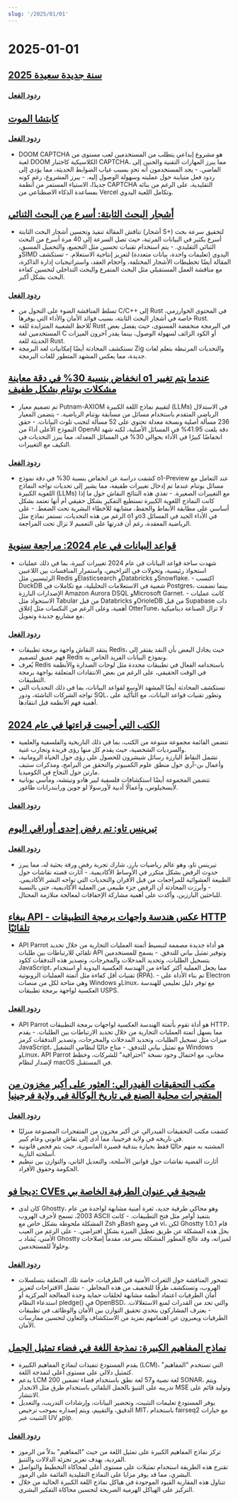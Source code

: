 ```yaml
---
slug: '/2025/01/01'
---
```


# 2025-01-01

## [سنة جديدة سعيدة 2025](https://news.ycombinator.com/item?id=42562750)

### [ردود الفعل](https://news.ycombinator.com/item?id=42562750)

## [كابتشا الموت](https://doom-captcha.vercel.app/)

### [ردود الفعل](https://news.ycombinator.com/item?id=42566112)

- DOOM CAPTCHA هو مشروع إبداعي يتطلب من المستخدمين لعب مستوى من لعبة DOOM الكلاسيكية كاختبار CAPTCHA، مما يبرز المهارات التقنية والحنين إلى الماضي. - يجد المستخدمون أنه تحدٍ بسبب غياب الضوابط الحديثة، مما يؤدي إلى ردود فعل متباينة حول عمليته وسهولة الوصول إليه. - يبرز المشروع، رغم كونه جديدًا، الاستياء المستمر من أنظمة CAPTCHA التقليدية، على الرغم من بنائه بمساعدة الذكاء الاصطناعي من Vercel وتكامل اللعبة اليدوي.

## [أشجار البحث الثابتة: أسرع من البحث الثنائي](https://curiouscoding.nl/posts/static-search-tree/)

- تناقش المقالة تنفيذ وتحسين أشجار البحث الثابتة (أشجار S+) لتحقيق سرعة بحث أسرع بكثير في البيانات المرتبة، حيث تصل السرعة إلى 40 مرة أسرع من البحث الثنائي التقليدي. - يتم استخدام تقنيات تحسين مثل التجميع، والتحميل المسبق، وSIMD اليدوي (تعليمات واحدة، بيانات متعددة) لتعزيز إنتاجية الاستعلام. - تستكشف المقالة أيضًا تخطيطات الأشجار المختلفة، وأحجام العقد، واستراتيجيات إدارة الذاكرة، مع مناقشة العمل المستقبلي مثل البحث المتفرع والبحث التداخلي لتحسين كفاءة البحث بشكل أكبر.

### [ردود الفعل](https://news.ycombinator.com/item?id=42562847)

- تسلط المناقشة الضوء على التحول من C/C++ إلى Rust في المحتوى الخوارزمي، خاصة في أشجار البحث الثابتة، بسبب فوائد الأمان والأداء التي يوفرها Rust.
- تُلاحظ الشعبية المتزايدة للغة Rust في البرمجة منخفضة المستوى، حيث يفضل بعض المستخدمين لغة C أو الكود الزائف لسهولة الوصول، بينما يقدر آخرون الميزات الحديثة للغة Rust.
- تستكشف المحادثة أيضًا إمكانيات لغة البرمجة Zig والتحديات المرتبطة بتعلم لغات جديدة، مما يعكس المشهد المتطور للغات البرمجة.

## [انخفاض بنسبة 30% في دقة معاينة o1 عندما يتم تغيير مشكلات بوتنام بشكل طفيف](https://openreview.net/forum?id=YXnwlZe0yf&noteId=yrsGpHd0Sf)

- تم تصميم معيار Putnam-AXIOM لتقييم نماذج اللغة الكبيرة (LLMs) في الاستدلال الرياضي المتقدم باستخدام مسائل من مسابقة بوتنام الرياضية. - يتضمن المعيار 236 مسألة أصلية ونسخة معدلة تحتوي على 52 مسألة لتجنب تلوث البيانات. - حقق النموذج الأعلى أداءً من OpenAI دقة بلغت 41.95% في المسائل الأصلية، لكنه شهد انخفاضًا كبيرًا في الأداء بحوالي 30% في المسائل المعدلة، مما يبرز التحديات في التكيف مع التغييرات.

### [ردود الفعل](https://news.ycombinator.com/item?id=42565606)

- كشفت دراسة عن انخفاض بنسبة 30% في دقة نموذج o1-Preview عند التعامل مع مسائل بوتنام عندما تم إدخال تغييرات طفيفة، مما يشير إلى تحديات تواجه النماذج اللغوية الكبيرة (LLMs) مع التغييرات الصغيرة. - تغذي هذه النتائج النقاش حول ما إذا كانت النماذج اللغوية الكبيرة تستطيع التفكير بشكل حقيقي أم أنها تعتمد بشكل أساسي على مطابقة الأنماط والحفظ، مشابهة للأخطاء البشرية تحت الضغط. - على الرغم من هذه التحديات، تستمر نماذج مثل o1 وo3 في الأداء الجيد في المسائل الرياضية المعقدة، رغم أن قدرتها على التعميم لا تزال تحت المراجعة.

## [قواعد البيانات في عام 2024: مراجعة سنوية](https://www.cs.cmu.edu/~pavlo/blog/2025/01/2024-databases-retrospective.html)

- شهدت ساحة قواعد البيانات في عام 2024 تغييرات كبيرة، بما في ذلك عمليات استحواذ رئيسية، وتحولات في التراخيص، واستمرار المنافسات بين اللاعبين الرئيسيين مثل Redis وElasticsearch وDatabricks وSnowflake. - اكتسب DuckDB شعبية في الاستعلامات التحليلية، مع تكاملات في Postgres، بينما تضمنت الإصدارات البارزة Amazon Aurora DSQL وMicrosoft Garnet. - كانت عمليات الاستحواذ مثل Tabular من قبل Databricks وOrioleDB من قبل Supabase ذات أهمية، وعلى الرغم من النكسات مثل إغلاق OtterTune، لا تزال الصناعة ديناميكية مع مشاريع جديدة وتمويل.

### [ردود الفعل](https://news.ycombinator.com/item?id=42566192)

- ينتقد النقاش واجهة برمجة تطبيقات Redis، حيث يجادل البعض بأن النقد يفتقر إلى فهم عميق لتصميم Redis ونموذج البيانات الفريد الخاص به.
- يُعرف Redis باستخدامه الفعال في تطبيقات محددة مثل لوحات الصدارة والأنظمة في الوقت الحقيقي، على الرغم من بعض الانتقادات المتعلقة بواجهة برمجة التطبيقات.
- تستكشف المحادثة أيضًا المشهد الأوسع لقواعد البيانات، بما في ذلك التحديات التي تواجه الشركات الناشئة، ودور SQL، وتطور تقنيات قواعد البيانات، مع التأكيد على أهمية فهم الأنظمة قبل انتقادها.

## [الكتب التي أحببت قراءتها في عام 2024](https://thoughts.wyounas.com/p/books-i-enjoyed-most-in-2024)

- تتضمن القائمة مجموعة متنوعة من الكتب، بما في ذلك التاريخية والفلسفية والعلمية والسرديات الشخصية، حيث يقدم كل منها رؤى فريدة وتجارب غنية.
- تشمل النقاط البارزة رسائل شيشرون للحصول على رؤى حول الحياة الرومانية، وأعمال بن-آري حول منطق علوم الكمبيوتر والتحقق من البرامج، ومذكرات ستيف مارتن حول النجاح في الكوميديا.
- تتضمن المجموعة أيضًا استكشافات فلسفية لبير هادو ونيتشه، ومآسي يونانية لأيسخيلوس، وأعمالًا أدبية لأورسولا لو جوين ورابندرانات طاغور.

### [ردود الفعل](https://news.ycombinator.com/item?id=42564687)

## [تيرينس تاو: تم رفض إحدى أوراقي اليوم](https://mathstodon.xyz/@tao/113721192051328193)

### [ردود الفعل](https://news.ycombinator.com/item?id=42568399)

- تيرينس تاو، وهو عالم رياضيات بارز، شارك تجربة رفض ورقة بحثية له، مما يبرز حدوث الرفض بشكل متكرر في الأوساط الأكاديمية. - أثارت قصته نقاشات حول الطبيعة العشوائية للمراجعات من قبل الأقران والتحديات التي تواجه النشر الأكاديمي. - وأبرزت المحادثة أن الرفض جزء طبيعي من العملية الأكاديمية، حتى بالنسبة للباحثين البارزين، وأكدت على أهمية مشاركة الإخفاقات لمعالجة متلازمة المحتال.

## [ببغاء API - عكس هندسة واجهات برمجة التطبيقات HTTP تلقائيًا](https://apiparrot.com/)

- API Parrot هو أداة جديدة مصممة لتبسيط أتمتة العمليات التجارية من خلال تحديد تلقائي للارتباطات بين طلبات API وتوفير تمثيل بياني للتدفق. - يسمح للمستخدمين بتسجيل الطلبات، وتحديد المدخلات والمخرجات، وتصدير هذه التدفقات ككود JavaScript، مما يجعل العملية أكثر كفاءة من الهندسة العكسية اليدوية أو استخدام تقنيات أقل كفاءة مثل أتمتة العمليات الروبوتية (RPA). - تم بناء الأداة على Electron وهي متاحة لكل من منصات Windows وLinux، مع توفر دليل تعليمي للهندسة العكسية لواجهة برمجة تطبيقات USPS.

### [ردود الفعل](https://news.ycombinator.com/item?id=42565821)

- API Parrot هو أداة تقوم بأتمتة الهندسة العكسية لواجهات برمجة التطبيقات HTTP، مما يسهل أتمتة العمليات التجارية من خلال تحديد الارتباطات بين الطلبات. - يقدم ميزات مثل تسجيل الطلبات، وتحديد المدخلات والمخرجات، وتصدير التدفقات كرمز JavaScript، مع تمثيل بياني للتدفق. - متاح حاليًا لنظامي التشغيل Windows وLinux، API Parrot مجاني، مع احتمال وجود نسخة "احترافية" للشركات، وخطط لإصدار لنظام macOS في المستقبل.

## [مكتب التحقيقات الفيدرالي: العثور على أكبر مخزون من المتفجرات محلية الصنع في تاريخ الوكالة في ولاية فرجينيا](https://thehill.com/national-security/5061535-virginia-man-arrested-explosives/)

### [ردود الفعل](https://news.ycombinator.com/item?id=42562529)

- كشفت مكتب التحقيقات الفيدرالي عن أكبر مخزون من المتفجرات المصنوعة منزليًا في تاريخه في ولاية فرجينيا، مما أدى إلى نقاش قانوني وعام كبير.
- المشتبه به متهم حاليًا فقط بحيازة بندقية قصيرة الماسورة، حيث يتم فحص قانونية أسلحته النارية.
- أثارت القضية نقاشات حول قوانين الأسلحة، والتعديل الثاني، والتوازن بين تنظيم الحكومة وحقوق الأفراد.

## [ديجا فو: CVEs شبحية في عنوان الطرفية الخاصة بي](https://dgl.cx/2024/12/ghostty-terminal-title)

- كان لدى Ghostty، وهو محاكي طرفية جديد، ثغرة أمنية مشابهة لواحدة من عام 2003، تسمح لأحرف الهروب ASCII بتنفيذ أوامر مثل فتح التطبيقات. - كانت المشكلة ملحوظة بشكل خاص مع Zsh وBash في وضع vi، لكن Ghostty 1.0.1 قام بحل هذه المشكلة عن طريق تعطيل الميزة بشكل افتراضي. - على الرغم من العيب الأمني، يُشاد بـ Ghostty لميزاته، وقد عالج المطور المشكلة بسرعة، مقدماً إصلاحات وحلولاً للمستخدمين.

### [ردود الفعل](https://news.ycombinator.com/item?id=42562743)

- تتمحور المناقشة حول الثغرات الأمنية في الطرفيات، خاصة تلك المتعلقة بتسلسلات الهروب، وتستكشف طرقًا للتخفيف من هذه المخاطر. - تشمل الاقتراحات لتعزيز أمان الطرفيات اعتماد أنظمة مشابهة لحلقات حماية وحدة المعالجة المركزية أو استدعاء النظام pledge() في OpenBSD، والتي تحد من القدرات لمنع الاستغلالات. - يعترف المشاركون بتحدي تحقيق التوازن بين الأمان والوظائف في تطبيقات الطرفيات ويعبرون عن اهتمامهم بمزيد من الاستكشاف والتعاون لتحسين ممارسات الأمان.

## [نماذج المفاهيم الكبيرة: نمذجة اللغة في فضاء تمثيل الجمل](https://github.com/facebookresearch/large_concept_model)

- يقدم المستودع تنفيذات لنماذج المفاهيم الكبيرة (LCM)، التي تستخدم "المفاهيم" كتمثيل دلالي على مستوى أعلى لنمذجة اللغة.
- يدعم LCM 200 لغة نصية و57 لغة نطق باستخدام فضاء تضمين SONAR، ويتم تدريبه على التنبؤ بالجمل التلقائي باستخدام طرق مثل الانحدار MSE وتوليد قائم على الانتشار.
- يوفر المستودع تعليمات التثبيت، وتحضير البيانات، وإرشادات التدريب، والتعديل الدقيق، والتقييم، ويتم إصداره بموجب ترخيص MIT، باستخدام fairseq2 مع خيارات التثبيت عبر UV وpip.

### [ردود الفعل](https://news.ycombinator.com/item?id=42563534)

- تركز نماذج المفاهيم الكبيرة على تمثيل اللغة من حيث "المفاهيم" بدلاً من الرموز الفردية، بهدف تعزيز تجزئة الدلالات والتنبؤ.
- تقترح هذه الطريقة استخدام تمثيلات على مستوى أعلى لمحاكاة التخطيط والتواصل البشري، مما قد يوفر مزايا على النماذج التقليدية القائمة على الرموز.
- تتناول هذه المقاربة القيود الموجودة في هياكل نماذج اللغة الكبيرة الحالية من خلال التركيز على الهياكل الهرمية الصريحة لتحسين محاكاة التفكير البشري.

<head>
  <meta property="og:title" content="سنة جديدة سعيدة 2025" />
  <meta property="og:type" content="website" />
  <meta property="og:image" content="https://og.cho.sh/api/og/?title=%D8%B3%D9%86%D8%A9%20%D8%AC%D8%AF%D9%8A%D8%AF%D8%A9%20%D8%B3%D8%B9%D9%8A%D8%AF%D8%A9%202025&subheading=%D8%A7%D9%84%D8%A3%D8%B1%D8%A8%D8%B9%D8%A7%D8%A1%D8%8C%20%D9%A1%20%D9%8A%D9%86%D8%A7%D9%8A%D8%B1%20%D9%A2%D9%A0%D9%A2%D9%A5%3A%20%D9%85%D9%84%D8%AE%D8%B5%20%D8%A3%D8%AE%D8%A8%D8%A7%D8%B1%20%D8%A7%D9%84%D9%82%D8%B1%D8%A7%D8%B5%D9%86%D8%A9" />
</head>
